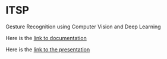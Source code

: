 # ITSP
Gesture Recognition using Computer Vision and Deep Learning<br>

Here is the [link to documentation](https://docs.google.com/document/d/1ii6LmohOREV5nulNzmatKDN_b7OO15sc8CnYHvdwstI/edit?usp=sharing)

Here is the [link to the presentation](https://docs.google.com/presentation/d/1MbTfmtVHIVe4cGZUHwWzAcuK6hfDZOKNR3NZlf5StIo/edit?usp=sharing)
